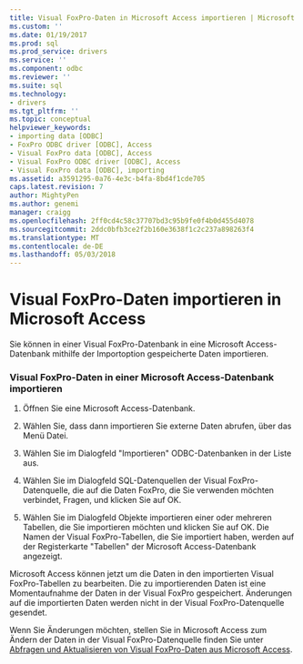 ```yaml
---
title: Visual FoxPro-Daten in Microsoft Access importieren | Microsoft Docs
ms.custom: ''
ms.date: 01/19/2017
ms.prod: sql
ms.prod_service: drivers
ms.service: ''
ms.component: odbc
ms.reviewer: ''
ms.suite: sql
ms.technology:
- drivers
ms.tgt_pltfrm: ''
ms.topic: conceptual
helpviewer_keywords:
- importing data [ODBC]
- FoxPro ODBC driver [ODBC], Access
- Visual FoxPro data [ODBC], Access
- Visual FoxPro ODBC driver [ODBC], Access
- Visual FoxPro data [ODBC], importing
ms.assetid: a3591295-0a76-4e3c-b4fa-8bd4f1cde705
caps.latest.revision: 7
author: MightyPen
ms.author: genemi
manager: craigg
ms.openlocfilehash: 2ff0cd4c58c37707bd3c95b9fe0f4b0d455d4078
ms.sourcegitcommit: 2ddc0bfb3ce2f2b160e3638f1c2c237a898263f4
ms.translationtype: MT
ms.contentlocale: de-DE
ms.lasthandoff: 05/03/2018
---
```

# <a name="importing-visual-foxpro-data-into-microsoft-access"></a>Visual FoxPro-Daten importieren in Microsoft Access
Sie können in einer Visual FoxPro-Datenbank in eine Microsoft Access-Datenbank mithilfe der Importoption gespeicherte Daten importieren.  
  
### <a name="to-import-visual-foxpro-data-into-a-microsoft-access-database"></a>Visual FoxPro-Daten in einer Microsoft Access-Datenbank importieren  
  
1.  Öffnen Sie eine Microsoft Access-Datenbank.  
  
2.  Wählen Sie, dass dann importieren Sie externe Daten abrufen, über das Menü Datei.  
  
3.  Wählen Sie im Dialogfeld "Importieren" ODBC-Datenbanken in der Liste aus.  
  
4.  Wählen Sie im Dialogfeld SQL-Datenquellen der Visual FoxPro-Datenquelle, die auf die Daten FoxPro, die Sie verwenden möchten verbindet, Fragen, und klicken Sie auf OK.  
  
5.  Wählen Sie im Dialogfeld Objekte importieren einer oder mehreren Tabellen, die Sie importieren möchten und klicken Sie auf OK. Die Namen der Visual FoxPro-Tabellen, die Sie importiert haben, werden auf der Registerkarte "Tabellen" der Microsoft Access-Datenbank angezeigt.  
  
 Microsoft Access können jetzt um die Daten in den importierten Visual FoxPro-Tabellen zu bearbeiten. Die zu importierenden Daten ist eine Momentaufnahme der Daten in der Visual FoxPro gespeichert. Änderungen auf die importierten Daten werden nicht in der Visual FoxPro-Datenquelle gesendet.  
  
 Wenn Sie Änderungen möchten, stellen Sie in Microsoft Access zum Ändern der Daten in der Visual FoxPro-Datenquelle finden Sie unter [Abfragen und Aktualisieren von Visual FoxPro-Daten aus Microsoft Access](../../odbc/microsoft/querying-and-updating-visual-foxpro-data-from-microsoft-access.md).
